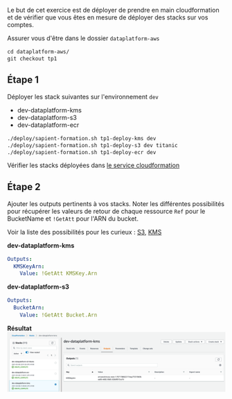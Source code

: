 
Le but de cet exercice est de déployer de prendre en main cloudformation et de 
vérifier que vous êtes en mesure de déployer des stacks sur vos comptes.


Assurer vous d'être dans le dossier `dataplatform-aws` 
```shell
cd dataplatform-aws/
git checkout tp1
```

## Étape 1
Déployer les stack suivantes sur l'environnement `dev`
 * dev-dataplatform-kms
 * dev-dataplatform-s3
 * dev-dataplatform-ecr
 
```
./deploy/sapient-formation.sh tp1-deploy-kms dev
./deploy/sapient-formation.sh tp1-deploy-s3 dev titanic
./deploy/sapient-formation.sh tp1-deploy-ecr dev
```

Vérifier les stacks déployées dans [le service cloudformation](https://eu-west-1.console.aws.amazon.com/cloudformation/home?region=eu-west-1)

## Étape 2
Ajouter les outputs pertinents à vos stacks. Noter les différentes possibilités pour récupérer les valeurs
de retour de chaque ressource `Ref` pour le BucketName et `!GetAtt` pour l'ARN du bucket.

Voir la liste des possibilités pour les curieux : [S3](https://docs.aws.amazon.com/AWSCloudFormation/latest/UserGuide/aws-properties-s3-bucket.html#aws-properties-s3-bucket-return-values),
[KMS](https://docs.aws.amazon.com/AWSCloudFormation/latest/UserGuide/aws-resource-kms-key.html#aws-resource-kms-key-return-values)

**dev-dataplatform-kms**
```yaml
Outputs:
  KMSKeyArn:
    Value: !GetAtt KMSKey.Arn
```

**dev-dataplatform-s3**
```yaml
Outputs:
  BucketArn:
    Value: !GetAtt Bucket.Arn
```

**Résultat**
![Résultat](./documentation/tp1/cloudformation.png "Permissions")